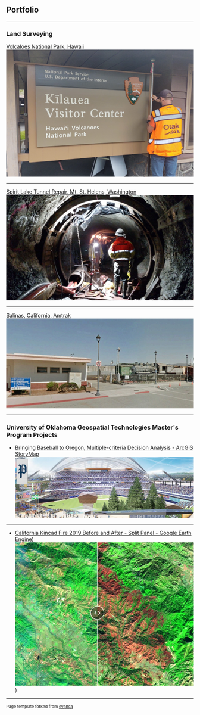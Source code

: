 ## Portfolio

---

### Land Surveying 

[Volcaloes National Park, Hawaii](https://github.com/dcbreneman/dcbreneman.github.io/blob/master/Havo2.md)
<img src="images/havo2.jpg?raw=true"/>

---

[Spirit Lake Tunnel Repair, Mt. St. Helens, Washington](https://github.com/dcbreneman/dcbreneman.github.io/blob/master/Spirit.md)
<img src="images/Spirit-Lake-Tunnel-Survey_2.jpg?raw=true"/>

---

[Salinas, California, Amtrak](https://github.com/dcbreneman/dcbreneman.github.io/blob/master/SalinasAmtrak.md)
<img src="images/AmtrakSalinas.jpg?raw=true"/>

---

### University of Oklahoma Geospatial Technologies Master's Program Projects

- [Bringing Baseball to Oregon, Multiple-criteria Decision Analysis - ArcGIS StoryMap](https://storymaps.arcgis.com/stories/c0d83ebe863847b8b509a1877acd7920)<img src="images/Baseball_Oregon_Cover.jpg?raw=true"/>

---
- [California Kincad Fire 2019 Before and After - Split Panel - Google Earth Engine](https://davidcbreneman-1.users.earthengine.app/view/kincade-fire-before-and-after))<img src="images/GEE_spiltpanel.jpg?raw=true"/>
)




---
<p style="font-size:11px">Page template forked from <a href="https://github.com/evanca/quick-portfolio">evanca</a></p>
<!-- Remove above link if you don't want to attibute -->
